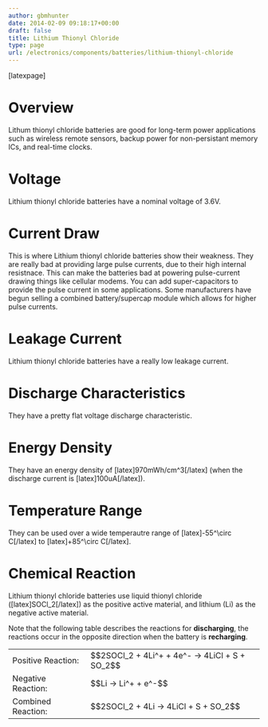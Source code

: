 ```yaml
---
author: gbmhunter
date: 2014-02-09 09:18:17+00:00
draft: false
title: Lithium Thionyl Chloride
type: page
url: /electronics/components/batteries/lithium-thionyl-chloride
---
```


[latexpage]



# Overview





Lithum thionyl chloride batteries are good for long-term power applications such as wireless remote sensors, backup power for non-persistant memory ICs, and real-time clocks.





# Voltage





Lithium thionyl chloride batteries have a nominal voltage of 3.6V.





# Current Draw





This is where Lithium thionyl chloride batteries show their weakness. They are really bad at providing large pulse currents, due to their high internal resistnace. This can make the batteries bad at powering pulse-current drawing things like cellular modems. You can add super-capacitors to provide the pulse current in some applications. Some manufacturers have begun selling a combined battery/supercap module which allows for higher pulse currents.





# Leakage Current





Lithium thionyl chloride batteries have a really low leakage current.





# Discharge Characteristics





They have a pretty flat voltage discharge characteristic.





# Energy Density





They have an energy density of [latex]970mWh/cm^3[/latex] (when the discharge current is [latex]100uA[/latex]).





# Temperature Range





They can be used over a wide temperautre range of [latex]-55^\circ C[/latex] to [latex]+85^\circ C[/latex].





# Chemical Reaction





Lithium thionyl chloride batteries use liquid thionyl chloride ([latex]SOCl_2[/latex]) as the positive active material, and lithium (Li) as the negative active material.





Note that the following table describes the reactions for **discharging**, the reactions occur in the opposite direction when the battery is **recharging**.



<table >
	<tbody >
		<tr >
			
<td >Positive Reaction:
</td>
			
<td >$$2SOCl_2 + 4Li^+ + 4e^- -> 4LiCl + S + SO_2$$
</td>
		</tr>
		<tr >
			
<td >Negative Reaction:
</td>
			
<td >$$Li -> Li^+ + e^-$$
</td>
		</tr>
		<tr >
			
<td >Combined Reaction:
</td>
			
<td >$$2SOCl_2 + 4Li -> 4LiCl + S + SO_2$$
</td>
		</tr>
	</tbody>
</table>
